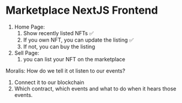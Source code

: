 # Marketplace NextJS Frontend

1. Home Page:
    1. Show recently listed NFTs ✅
    2. If you own NFT, you can update the listing ✅
    3. If not, you can buy the listing
2. Sell Page:
    1. you can list your NFT on the marketplace

Moralis: How do we tell it ot listen to our events?

1. Connect it to our blockchain
2. Which contract, which events and what to do when it hears those events.
